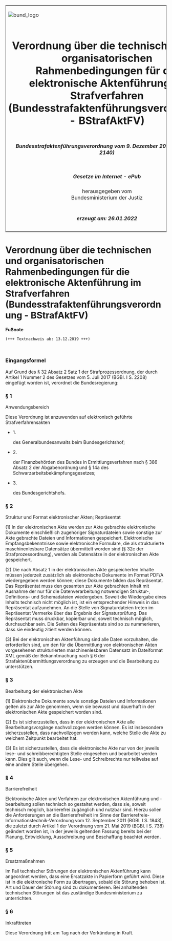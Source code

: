 <span id="DECKBLATT.html"></span>

<table border="0" frame="border" width="100%">

<tr valign="top">

<td align="left">

![bund\_logo](BfJ_2021_Web_de_de.gif)

</td>

<td align="right">

 

</td>

</tr>

<tr align="center" valign="middle">

<td colspan="2">

# Verordnung über die technischen und organisatorischen Rahmenbedingungen für die elektronische Aktenführung im Strafverfahren (Bundesstrafaktenführungsverordnung - BStrafAktFV)

</td>

</tr>

<tr align="center" valign="middle">

<td colspan="2">

##### Bundesstrafaktenführungsverordnung vom 9. Dezember 2019 (BGBl. I S. 2140)

</td>

</tr>

<tr align="center" valign="middle">

<td colspan="2">

  
  

##### Gesetze im Internet - ePub  
  
herausgegeben vom  
Bundesministerium der Justiz

</td>

</tr>

<tr align="center" valign="bottom">

<td colspan="2">

  
  

##### erzeugt am: 26.01.2022

</td>

</tr>

</table>

<span id="BJNR214000019.html"></span>

# Verordnung über die technischen und organisatorischen Rahmenbedingungen für die elektronische Aktenführung im Strafverfahren (Bundesstrafaktenführungsverordnung - BStrafAktFV)

<div>

  
**Fußnote**

<div class="jnhtml">

<div>

<div class="jurAbsatz">

  

``` 
(+++ Textnachweis ab: 13.12.2019 +++)

 
```

</div>

</div>

</div>

</div>

<span id="BJNR214000019BJNE000100000.html"></span>

### Eingangsformel  

<div>

<div class="jnhtml">

<div>

<div class="jurAbsatz">

Auf Grund des § 32 Absatz 2 Satz 1 der Strafprozessordnung, der durch
Artikel 1 Nummer 2 des Gesetzes vom 5. Juli 2017 (BGBl. I S. 2208)
eingefügt worden ist, verordnet die Bundesregierung:

</div>

</div>

</div>

</div>

<span id="BJNR214000019BJNE000200000.html"></span>

### § 1  
Anwendungsbereich

<div>

<div class="jnhtml">

<div>

<div class="jurAbsatz">

Diese Verordnung ist anzuwenden auf elektronisch geführte
Strafverfahrensakten

  - 1\.
    
    <div>
    
    des Generalbundesanwalts beim Bundesgerichtshof;
    
    </div>

  - 2\.
    
    <div>
    
    der Finanzbehörden des Bundes in Ermittlungsverfahren nach § 386
    Absatz 2 der Abgabenordnung und § 14a des
    Schwarzarbeitsbekämpfungsgesetzes;
    
    </div>

  - 3\.
    
    <div>
    
    des Bundesgerichtshofs.
    
    </div>

</div>

</div>

</div>

</div>

<span id="BJNR214000019BJNE000300000.html"></span>

### § 2  
Struktur und Format elektronischer Akten; Repräsentat

<div>

<div class="jnhtml">

<div>

<div class="jurAbsatz">

(1) In der elektronischen Akte werden zur Akte gebrachte elektronische
Dokumente einschließlich zugehöriger Signaturdateien sowie sonstige zur
Akte gebrachte Dateien und Informationen gespeichert. Elektronische
Empfangsbekenntnisse sowie elektronische Formulare, die als
strukturierte maschinenlesbare Datensätze übermittelt worden sind (§ 32c
der Strafprozessordnung), werden als Datensätze in der elektronischen
Akte gespeichert.

</div>

<div class="jurAbsatz">

(2) Die nach Absatz 1 in der elektronischen Akte gespeicherten Inhalte
müssen jederzeit zusätzlich als elektronische Dokumente im Format PDF/A
wiedergegeben werden können; diese Dokumente bilden das Repräsentat. Das
Repräsentat muss den gesamten zur Akte gebrachten Inhalt mit Ausnahme
der nur für die Datenverarbeitung notwendigen Struktur-, Definitions-
und Schemadateien wiedergeben. Soweit die Wiedergabe eines Inhalts
technisch nicht möglich ist, ist ein entsprechender Hinweis in das
Repräsentat aufzunehmen. An die Stelle von Signaturdateien treten im
Repräsentat Vermerke über das Ergebnis der Signaturprüfung. Das
Repräsentat muss druckbar, kopierbar und, soweit technisch möglich,
durchsuchbar sein. Die Seiten des Repräsentats sind so zu nummerieren,
dass sie eindeutig zitiert werden können.

</div>

<div class="jurAbsatz">

(3) Bei der elektronischen Aktenführung sind alle Daten vorzuhalten, die
erforderlich sind, um den für die Übermittlung von elektronischen Akten
vorgesehenen strukturierten maschinenlesbaren Datensatz im Dateiformat
XML gemäß der Bekanntmachung nach § 6 der
Strafaktenübermittlungsverordnung zu erzeugen und die Bearbeitung zu
unterstützen.

</div>

</div>

</div>

</div>

<span id="BJNR214000019BJNE000400000.html"></span>

### § 3  
Bearbeitung der elektronischen Akte

<div>

<div class="jnhtml">

<div>

<div class="jurAbsatz">

(1) Elektronische Dokumente sowie sonstige Dateien und Informationen
gelten als zur Akte genommen, wenn sie bewusst und dauerhaft in der
elektronischen Akte gespeichert worden sind.

</div>

<div class="jurAbsatz">

(2) Es ist sicherzustellen, dass in der elektronischen Akte alle
Bearbeitungsvorgänge nachvollzogen werden können. Es ist insbesondere
sicherzustellen, dass nachvollzogen werden kann, welche Stelle die Akte
zu welchem Zeitpunkt bearbeitet hat.

</div>

<div class="jurAbsatz">

(3) Es ist sicherzustellen, dass die elektronische Akte nur von der
jeweils lese- und schreibberechtigten Stelle eingesehen und bearbeitet
werden kann. Dies gilt auch, wenn die Lese- und Schreibrechte nur
teilweise auf eine andere Stelle übergehen.

</div>

</div>

</div>

</div>

<span id="BJNR214000019BJNE000500000.html"></span>

### § 4  
Barrierefreiheit

<div>

<div class="jnhtml">

<div>

<div class="jurAbsatz">

Elektronische Akten und Verfahren zur elektronischen Aktenführung und
-bearbeitung sollen technisch so gestaltet werden, dass sie, soweit
technisch möglich, barrierefrei zugänglich und nutzbar sind. Hierzu
sollen die Anforderungen an die Barrierefreiheit im Sinne der
Barrierefreie-Informationstechnik-Verordnung vom 12. September 2011
(BGBl. I S. 1843), die zuletzt durch Artikel 1 der Verordnung vom 21.
Mai 2019 (BGBl. I S. 738) geändert worden ist, in der jeweils geltenden
Fassung bereits bei der Planung, Entwicklung, Ausschreibung und
Beschaffung beachtet werden.

</div>

</div>

</div>

</div>

<span id="BJNR214000019BJNE000600000.html"></span>

### § 5  
Ersatzmaßnahmen

<div>

<div class="jnhtml">

<div>

<div class="jurAbsatz">

Im Fall technischer Störungen der elektronischen Aktenführung kann
angeordnet werden, dass eine Ersatzakte in Papierform geführt wird.
Diese ist in die elektronische Form zu übertragen, sobald die Störung
behoben ist. Art und Dauer der Störung sind zu dokumentieren. Bei
anhaltenden technischen Störungen ist das zuständige Bundesministerium
zu unterrichten.

</div>

</div>

</div>

</div>

<span id="BJNR214000019BJNE000700000.html"></span>

### § 6  
Inkrafttreten

<div>

<div class="jnhtml">

<div>

<div class="jurAbsatz">

Diese Verordnung tritt am Tag nach der Verkündung in Kraft.

</div>

</div>

</div>

</div>

